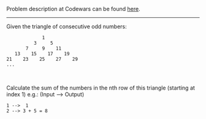 Problem description at Codewars can be found
[here](https://www.codewars.com/kata/55fd2d567d94ac3bc9000064/train/python).

-------------

Given the triangle of consecutive odd numbers:
```
             1
          3     5
       7     9    11
   13    15    17    19
21    23    25    27    29
...
```
<br>

Calculate the sum of the numbers in the nth row of this triangle (starting at index 1) e.g.: (Input
--> Output)
```
1 -->  1
2 --> 3 + 5 = 8
```
